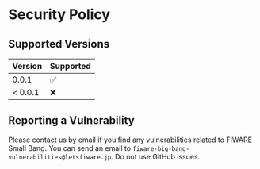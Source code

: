 # Security Policy

## Supported Versions

| Version  | Supported          |
| -------- | ------------------ |
| 0.0.1    | :white_check_mark: |
| < 0.0.1  | :x:                |

## Reporting a Vulnerability

Please contact us by email if you find any vulnerabilities related to FIWARE Small Bang.
You can send an email to `fiware-big-bang-vulnerabilities@letsfiware.jp`. Do not use GitHub issues.
